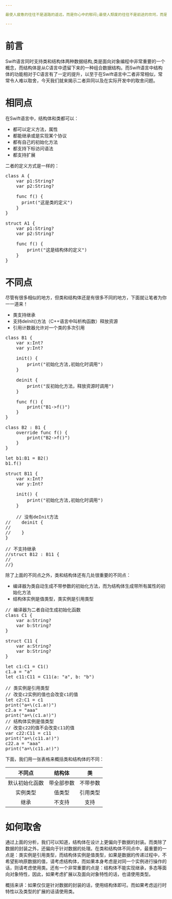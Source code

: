 ```yaml
---

最使人疲惫的往往不是道路的遥远，而是你心中的郁闷;最使人颓废的往往不是前途的坎坷，而是你自信的丧失;最使人痛苦的往往不是生活的不幸，而是你希望的破灭;最使人绝望的往往不是挫折的打击，而是心灵的死亡

---
```


# 前言
Swift语言同时支持类和结构体两种数据结构,类是面向对象编程中非常重要的一个概念，而结构体是从C语言中遗留下来的一种组合数据结构。而Swift语言中结构体的功能相对于C语言有了一定的提升，以至于在Swift语言中二者非常相似，常常令人难以取舍，今天我们就来揭示二者异同以及在实际开发中的取舍问题。

# 相同点
在Swift语言中，结构体和类都可以：

* 都可以定义方法，属性
* 都能继承或是实现某个协议
* 都有自己的初始化方法
* 都支持下标访问语法
* 都支持扩展

二者的定义方式是一样的：
<pre>
class A {
    var p1:String?
    var p2:String?
    
    func f() {
      print("这是类的定义")
    }
}

struct A1 {
    var p1:String?
    var p2:String?
    
    func f() {
        print("这是结构体的定义")
    }
}
</pre>

# 不同点
尽管有很多相似的地方，但类和结构体还是有很多不同的地方，下面就让笔者为你一一道来！
* 类支持继承
* 支持deInit()方法（C++语言中叫析构函数）释放资源
* 引用计数器允许对一个类的多次引用

<pre>
class B1 {
    var x:Int?
    var y:Int?
    
    init() {
        print("初始化方法,初始化时调用")
    }
    
    deinit {
        print("反初始化方法，释放资源时调用")
    }
    
    func f() {
        print("B1->f()")
    }
}

class B2 : B1 {
    override func f() {
        print("B2->f()")
    }
}

let b1:B1 = B2()
b1.f()

struct B11 {
    var x:Int?
    var y:Int?
    
    init() {
        print("初始化方法,初始化时调用")
    }
    
    // 没有deInit方法
//    deinit {
//        
//    }
}

// 不支持继承
//struct B12 : B11 {
//
//}
</pre>

除了上面的不同点之外，类和结构体还有几处很重要的不同点：
* 编译器为类自动生成不带参数的初始化方法，而为结构体生成带所有属性的初始化方法
* 结构体实例是值类型，类实例是引用类型

<pre>
// 编译器为二者自动生成初始化函数
class C1 {
    var a:String?
    var b:String?
}

struct C11 {
    var a:String?
    var b:String?
}

let c1:C1 = C1()
c1.a = "a"
let c11:C11 = C11(a: "a", b: "b")

// 类实例是引用类型
// 改变c2实例的值也会改变c1的值
let c2:C1 = c1
print("a=\(c1.a!)")
c2.a = "aaa"
print("a=\(c1.a!)")
// 结构体实例是值类型
// 改变c22的值不会改变c11的值
var c22:C11 = c11
print("a=\(c11.a!)")
c22.a = "aaa"
print("a=\(c11.a!)")
</pre>

下面，我们用一张表格来概括类和结构体的不同：

| 不同点          | 结构体         | 类            |
| :-------------: |:-------------:| :------------:|
|   默认初始化函数   | 带全部参数     | 不带参数        |
|   实例类型        | 值类型         |   引用类型     |
| 继承             | 不支持         |    支持        |
# 如何取舍
通过上面的分析，我们可以知道，结构体在设计上更偏向于数据的封装。而类除了数据的封装之外，还偏向于针对数据的处理。在类和结构体不同点中，最重要的一点是：类实例是引用类型，而结构体实例是值类型，如果是数据的传递过程中，不希望影响原数据的值，请考虑结构体，而如果本身考虑是对同一个实例进行操作的话，则请考虑使用类。还有一个非常重要的点是：结构体不能实现继承，多态等面向对象特性，因此，如果考虑扩展以及面向对象特性的话，也请使用类型。

概括来讲：如果仅仅是针对数据的封装的话，使用结构体即可。而如果考虑运行时特性以及类型的扩展的话请使用类。


